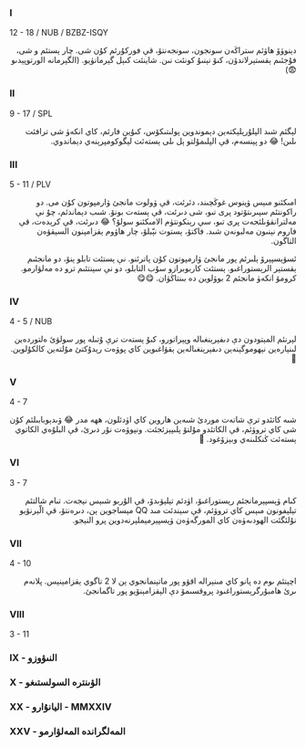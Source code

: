 ### I
12 - 18 / NUB / BZBZ-ISQY
<p dir="rtl">
دېنوۋۆ ھاۋئم ستراڭەن سونجون، سونجەنتۆ، قې فوركۇرئم كۇن شى. چار ېستئم و شى، فۇجئىم ېقستېرلاندۆن، كىۆ نېنىۇ كونئت نىن. شاينئت كىېل گېرمانۈيو. (الگېرمانە الورتوپېدىو 😨)
</p>

### II
9 - 17 / SPL
<p dir="rtl">
لېگئم شىد الپلۇرېلېكتەين دېموندوين پولىتىكۆس، كىۇين فارئم، كاي انكەۈ شى ترافئت ىلىن! 😂 دو پېنسەم، قې الپلىمۇلتو ېل ىلى ېستەئت لېگوكومپرېنەي دېماندوي.
</p>

### III
5 - 11 / PLV
<p dir="rtl">
امىكئنو مىېس ۋېنوس غوڭچىند، دئرئت، قې ۋولوت مانجئ ۋارمپوتون كۇن مى. دو راكونتئم سپىرىتۆتود پرى تىو، شى دىرئت، قې ېستەت بونۆ. شىب دېماندئم، چۇ نې مەلترانقۋىلئجەت پرى تىو، سې رېنكونتۈم الامىكئنو سولۆ؟ 😂 دىرئت، قې كرېدەت، قې فاروم نېنىون مەلبونەن شىد. فاكتۆ، ېستوت نېّبلۆ، چار ھاۋوم ېقزامېنون السېقۋەن التاگون.
</p>
<p dir="rtl">
ئسۋېسپېرۆ ېلىرئم پور مانجئ ۋارمپوتون كۇن پاترئنو. نې ېستئت تابلو ېنۆ، دو مانجئىم ېقستېر الرېستوراغىو. ېستئت كاربوبرازو سۇب التابلو، دو نې سېنتئىم ترو دە مەلۋارمو. كرومۆ انكەۈ مانجئم 2 بوۋلوين دە بىنتاڭۈان. 😋😋
</p>

### IV
4 - 5 / NUB
<p dir="rtl">
لېرنئم المېتودون دې دىفېرېنغىالە وپېراتورو، كىۇ ېستەت ترې ۇتىلە پور سولۋئ ەلتوردەين لىنېارەين نېھوموگېنەين دىفېرېنغىالەين ېقۋاغىوين كاي پوۋەت رېدۇكتئ مۇلتەين كالكۇلوين. 🥰
</p>

### V
4 - 7
<p dir="rtl">
شىە كاتئدو ترې شاتەت موردئ شىەين ھاروين كاي اۈدئلون، ھھە مدر 😂 ۋىدېوبابىلئم كۇن شى كاي تروۋئم، قې الكاتئدو مۇلتۆ پلىپېزئجئت. ونپوۋەت نۇر دىرئ، قې البلۇەي الكاتوي ېستەئت ڭنكلىنەي وبېزۆغود. 🥲
</p>

### VI
3 - 7
<p dir="rtl">
كىام ۋېسپېرمانجئم رېستوراغىۆ، اۈدئم تېلېۋىدۆ، قې الۇربو شىېس نېجەت. تىام شالتئم تېلېفونون مىېس كاي تروۋئم، قې سېندئت مىد QQ مېساجوين ېن، دىرەنتۆ، قې الّېرنۆيو نۇلئگئت الھودىەۈەن كاي المورگەۈەن ۋېسپېرمېملېرنەدوين پرو النېجو.
</p>

### VII
4 - 10
<p dir="rtl">
اچېتئم  ىوم دە پانو كاي مىنېرالە اقۋو پور ماتېنمانجوي ېن لا 2 تاگوي ېقزامېنېس. پلانەم ىرئ ھامبۇرگرېستوراغىود پروقسىمۆ دې الېقزامېنۆيو پور تاگمانجئ.
</p>

### VIII
3 - 11
<p dir="rtl">

</p>

### IX - النىۋوزو

<p dir="rtl">

</p>

### X - الۋىنترە السولستىغو

<p dir="rtl">

</p>

### XX - اليانۇارو - MMXXIV

<p dir="rtl">

</p>

### XXV - المەلگراندە المەلۋارمو

<p dir="rtl">

</p>

